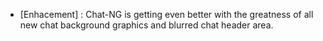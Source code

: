 - [Enhacement] : Chat-NG is getting even better with the greatness of all new chat background graphics and blurred chat header area.